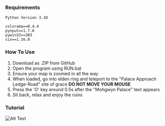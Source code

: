 ### Requirements
```
Python Version 3.10

colorama==0.4.4
pynput==1.7.6
pywin32==303
six==1.16.0
```
### How To Use
1) Download as .ZIP from GitHub 
2) Open the program using RUN.bat
3) Ensure your map is zoomed in all the way
4) When loaded, go into elden ring and teleport to the "Palace Approach Ledge-Road" site of grace **DO NOT MOVE YOUR MOUSE**
5) Press the 'O' key around 0.5s after the "Mohgwyn Palace" text appears
6) Sit back, relax and enjoy the ruins
### Tutorial
![Alt Text](tutorial.gif)
